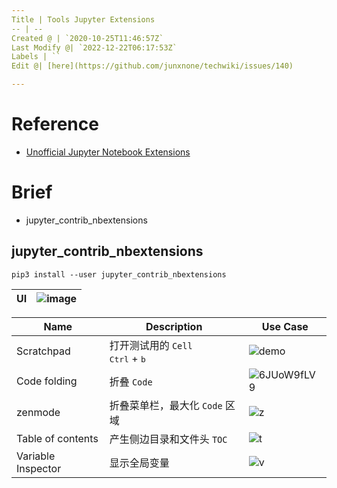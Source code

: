 ```yaml
---
Title | Tools Jupyter Extensions
-- | --
Created @ | `2020-10-25T11:46:57Z`
Last Modify @| `2022-12-22T06:17:53Z`
Labels | ``
Edit @| [here](https://github.com/junxnone/techwiki/issues/140)

---
```

# Reference
- [Unofficial Jupyter Notebook Extensions](https://jupyter-contrib-nbextensions.readthedocs.io/en/latest/)


# Brief
- jupyter_contrib_nbextensions

## jupyter_contrib_nbextensions
```
pip3 install --user jupyter_contrib_nbextensions
```

UI | ![image](https://user-images.githubusercontent.com/2216970/97106312-be492880-16fb-11eb-9461-0571ff657ef0.png)
-- | --

Name | Description | Use Case
-- | --  | -- 
Scratchpad | 打开测试用的 `Cell` <br> <kbd>Ctrl</kbd> +  <kbd>b</kbd> |  ![demo](https://user-images.githubusercontent.com/2216970/97106495-ee44fb80-16fc-11eb-8805-4bbba77c3034.gif)
Code folding |  折叠 `Code` |  ![6JUoW9fLV9](https://user-images.githubusercontent.com/2216970/97109069-2b64ba00-170c-11eb-8616-a70d9b1e9f0b.gif)
zenmode | 折叠菜单栏，最大化 `Code` 区域 | ![z](https://user-images.githubusercontent.com/2216970/97108996-dc1e8980-170b-11eb-8c47-aa502ae32f2f.gif)
Table of contents | 产生侧边目录和文件头 `TOC` | ![t](https://user-images.githubusercontent.com/2216970/97108999-dfb21080-170b-11eb-8884-5c5d94527607.gif)
Variable Inspector |  显示全局变量 | ![v](https://user-images.githubusercontent.com/2216970/97109005-e476c480-170b-11eb-8867-ca83a57085b1.gif)




